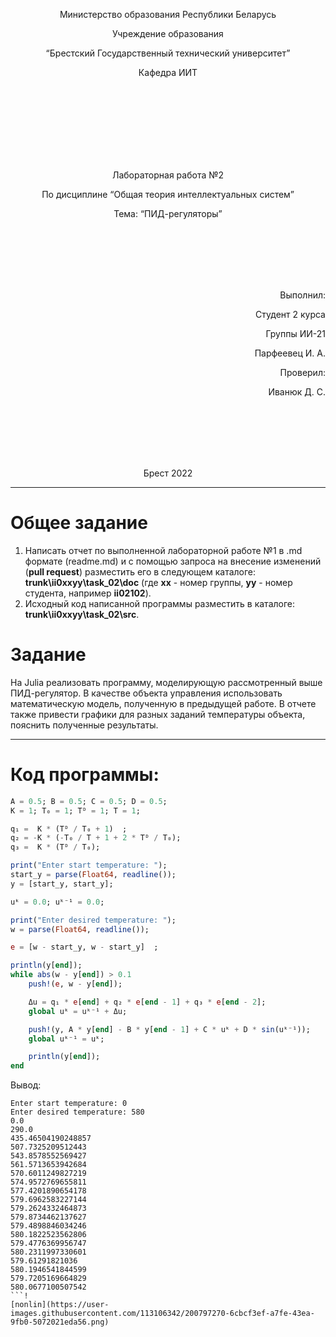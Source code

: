 <p align="center"> Министерство образования Республики Беларусь</p>
<p align="center">Учреждение образования</p>
<p align="center">“Брестский Государственный технический университет”</p>
<p align="center">Кафедра ИИТ</p>
<br><br><br><br><br><br><br>
<p align="center">Лабораторная работа №2</p>
<p align="center">По дисциплине “Общая теория интеллектуальных систем”</p>
<p align="center">Тема: “ПИД-регуляторы”</p>
<br><br><br><br><br>
<p align="right">Выполнил:</p>
<p align="right">Студент 2 курса</p>
<p align="right">Группы ИИ-21</p>
<p align="right">Парфеевец И. А.</p>
<p align="right">Проверил:</p>
<p align="right">Иванюк Д. С.</p>
<br><br><br><br><br>
<p align="center">Брест 2022</p>

---

# Общее задание #
1. Написать отчет по выполненной лабораторной работе №1 в .md формате (readme.md) и с помощью запроса на внесение изменений (**pull request**) разместить его в следующем каталоге: **trunk\ii0xxyy\task_02\doc** (где **xx** - номер группы, **yy** - номер студента, например **ii02102**).
2. Исходный код написанной программы разместить в каталоге: **trunk\ii0xxyy\task_02\src**.

# Задание #
На Julia реализовать программу, моделирующую рассмотренный выше ПИД-регулятор.  В качестве объекта управления использовать математическую модель, полученную в предыдущей работе.
В отчете также привести графики для разных заданий температуры объекта, пояснить полученные результаты.

---
# Код программы: #
```julia    
A = 0.5; B = 0.5; C = 0.5; D = 0.5;
K = 1; T₀ = 1; Tᴰ = 1; T = 1;

q₁ =  K * (Tᴰ / T₀ + 1)  ;
q₂ = -K * (-T₀ / T + 1 + 2 * Tᴰ / T₀);
q₃ =  K * (Tᴰ / T₀);

print("Enter start temperature: ");
start_y = parse(Float64, readline());
y = [start_y, start_y];

uᵏ = 0.0; uᵏ⁻¹ = 0.0;

print("Enter desired temperature: ");
w = parse(Float64, readline());

e = [w - start_y, w - start_y]	;

println(y[end]);
while abs(w - y[end]) > 0.1
	push!(e, w - y[end]);

	Δu = q₁ * e[end] + q₂ * e[end - 1] + q₃ * e[end - 2];
	global uᵏ = uᵏ⁻¹ + Δu;

	push!(y, A * y[end] - B * y[end - 1] + C * uᵏ + D * sin(uᵏ⁻¹));
	global uᵏ⁻¹ = uᵏ;

	println(y[end]);
end
```

Вывод:
```
Enter start temperature: 0
Enter desired temperature: 580
0.0
290.0
435.46504190248857
507.7325209512443
543.8578552569427
561.5713653942684
570.6011249827219
574.9572769655811
577.4201890654178
579.6962583227144
579.2624332464873
579.8734462137627
579.4898846034246
580.1822523562806
579.4776369956747
580.2311997330601
579.61291821036
580.1946541844599
579.7205169664829
580.0677100507542
```!
[nonlin](https://user-images.githubusercontent.com/113106342/200797270-6cbcf3ef-a7fe-43ea-9fb0-5072021eda56.png)


